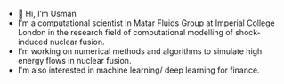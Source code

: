 - 👋 Hi, I’m Usman
- I’m a computational scientist  in Matar Fluids Group at Imperial College London in the research field of computational modelling of shock-induced nuclear fusion.
- I’m working on numerical methods and algorithms to simulate high energy flows in nuclear fusion.
- I'm also interested in machine learning/ deep learning for finance. 
<!---
Rana-ICL/Rana-ICL is a ✨ special ✨ repository because its `README.md` (this file) appears on your GitHub profile.
You can click the Preview link to take a look at your changes.
--->
